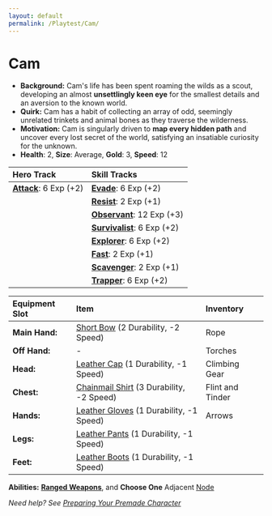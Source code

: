```yaml
---
layout: default
permalink: /Playtest/Cam/
---
```

# Cam

- **Background:** Cam's life has been spent roaming the wilds as a scout, developing an almost **unsettlingly keen eye** for the smallest details and an aversion to the known world.
- **Quirk:** Cam has a habit of collecting an array of odd, seemingly unrelated trinkets and animal bones as they traverse the wilderness.
- **Motivation:** Cam is singularly driven to **map every hidden path** and uncover every lost secret of the world, satisfying an insatiable curiosity for the unknown.
- **Health**: 2, **Size**: Average, **Gold**: 3, **Speed**: 12

| **Hero Track**                                                                   | **Skill Tracks**                                                                                |
| :------------------------------------------------------------------------------- | :---------------------------------------------------------------------------------------------- |
| **[Attack]({{site.baseurl}}/PlayerResources/Skills/Attack/#Attack)**: 6 Exp (+2) | **[Evade]({{site.baseurl}}/PlayerResources/Skills/Evade/#Evade)**: 6 Exp (+2)                   |
|                                                                                  | **[Resist]({{site.baseurl}}/PlayerResources/Skills/Resist/#Resist)**: 2 Exp (+1)                |
|                                                                                  | **[Observant]({{site.baseurl}}/PlayerResources/Skills/Observant/#Observant)**: 12 Exp (+3)      |
|                                                                                  | **[Survivalist]({{site.baseurl}}/PlayerResources/Skills/Survivalist/#Survivalist)**: 6 Exp (+2) |
|                                                                                  | **[Explorer]({{site.baseurl}}/PlayerResources/Skills/Explorer/#Explorer)**: 6 Exp (+2)          |
|                                                                                  | **[Fast]({{site.baseurl}}/PlayerResources/Skills/Fast/#Fast)**: 2 Exp (+1)                      |
|                                                                                  | **[Scavenger]({{site.baseurl}}/PlayerResources/Skills/Scavenger/#Scavenger)**: 2 Exp (+1)       |
|                                                                                  | **[Trapper]({{site.baseurl}}/PlayerResources/Skills/Trapper/#Trapper)**: 6 Exp (+2)             |

| **Equipment Slot** | **Item** | **Inventory** |
| :----------------- | :-------------------------------------------------------------------------------------------------------------------------- | :--------------- |
| **Main Hand:** | [Short Bow]({{site.baseurl}}/PlayerResources/Equipment/Weapons/ShortBow/) (2 Durability, -2 Speed) | Rope |
| **Off Hand:** | - | Torches |
| **Head:** | [Leather Cap]({{site.baseurl}}/PlayerResources/Equipment/Armor/LeatherCap/) (1 Durability, -1 Speed) | Climbing Gear |
| **Chest:** | [Chainmail Shirt]({{site.baseurl}}/PlayerResources/Equipment/Armor/ChainmailShirt/) (3 Durability, -2 Speed) | Flint and Tinder |
| **Hands:** | [Leather Gloves]({{site.baseurl}}/PlayerResources/Equipment/Armor/LeatherGloves/) (1 Durability, -1 Speed) | Arrows |
| **Legs:** | [Leather Pants]({{site.baseurl}}/PlayerResources/Equipment/Armor/LeatherPants/) (1 Durability, -1 Speed) | |
| **Feet:** | [Leather Boots]({{site.baseurl}}/PlayerResources/Equipment/Armor/LeatherBoots/) (1 Durability, -1 Speed) | |

**Abilities:** **[Ranged Weapons]({{site.baseurl}}/PlayerResources/Abilities/RangedWeapons/#Ranged-Weapons)**, and **Choose One** Adjacent [Node](https://raw.githubusercontent.com/SmashXanadu/Expeditions/refs/heads/main/images/HeroGridSheet.png)

*Need help? See [Preparing Your Premade Character]({{site.baseurl}}/Playtest/Prepare/)*